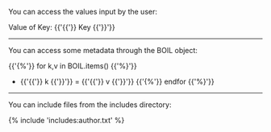 You can access the values input by the user:

Value of Key: {{'{{'}} Key {{'}}'}}

----

You can access some metadata through the BOIL object:

{{'{%'}} for k,v in BOIL.items() {{'%}'}}
- {{'{{'}} k {{'}}'}} = {{'{{'}} v {{'}}'}}
{{'{%'}} endfor {{'%}'}}

----

You can include files from the includes directory:

{% include 'includes:author.txt' %}

